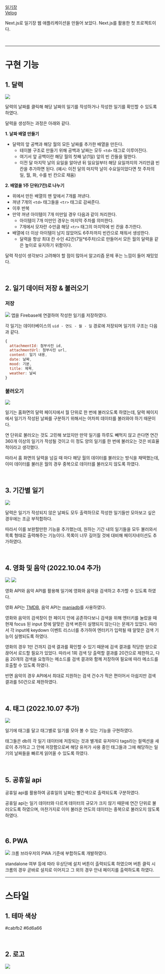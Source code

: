 <a href="https://diary-daily.netlify.app">일기장</a>  
<a href="https://velog.io/@drrobot409/Next.js-%EC%9D%BC%EA%B8%B0%EC%9E%A5-%EB%A7%8C%EB%93%A4%EA%B8%B0">Velog</a>

Next.js로 일기장 웹 애플리케이션을 만들어 보았다. Next.js를 활용한 첫 프로젝트이다.

<br/>

---

# 구현 기능

## 1. 달력

![](https://velog.velcdn.com/images/drrobot409/post/ce152f8c-36a8-45c9-8561-f7df4392e6f1/image.png)

달력의 날짜를 클릭해 해당 날짜의 일기를 작성하거나 작성한 일기를 확인할 수 있도록 하였다.

달력을 생성하는 과정은 아래와 같다.

**1. 날짜 배열 만들기**

- 달력의 앞 공백과 해당 월의 모든 날짜를 추가한 배열을 만든다.
  - 테이블 구조로 만들기 위해 공백과 날짜는 모두 `<td>` 태그로 이루어진다.
  - 여기서 앞 공백이란 해당 월의 첫째 날(1일) 앞의 빈 칸들을 말한다.
  - 이전 달 마지막 날의 요일을 알아낸 뒤 일요일부터 해당 요일까지의 거리만큼 빈 칸을 추가하면 된다. (예시: 이전 달의 마지막 날이 수요일이었다면 첫 주차의 일, 월, 화, 수를 빈 칸으로 채움)

**2. 배열을 1주 단위(7칸)로 나누기**

- 위에서 만든 배열의 맨 앞에서 7개를 꺼낸다.
- 꺼낸 7개의 `<td>` 태그들을 `<tr>` 태그로 감싸준다.
- 이후 반복
- 만약 꺼낸 아이템이 7개 미만일 경우 다음과 같이 처리한다.
  - 아이템이 7개 미만인 경우는 마지막 주차를 의미한다.
  - 7개에서 모자란 수만큼 해당 `<tr>` 태그의 마지막에 빈 칸을 추가한다.
- 배열에 더 이상 아이템이 남지 않았어도 6주차까지 빈칸으로 채워서 생성한다.
  - 달력을 항상 최대 칸 수인 42칸(7일\*6주차)으로 만들어서 모든 월의 달력을 같은 높이로 유지하기 위함이다.

달력 작성이 생각보다 고려해야 할 점이 많아서 알고리즘 문제 푸는 느낌이 들어 재밌었다.

<br />

## 2. 일기 데이터 저장 & 불러오기

### 저장

![](https://velog.velcdn.com/images/drrobot409/post/6c4f1bf8-78dc-4636-b15c-e5f90879a9ab/image.png)
앱을 Firebase에 연결하여 작성한 일기를 저장하였다.

각 일기는 데이터베이스의 `uid - 연도 - 월 - 일` 경로에 저장되며 일기의 구조는 다음과 같다.

```js
{
  attachmentId: 첨부사진 id,
  attachmentUrl: 첨부사진 url,
  content: 일기 내용,
  date: 날짜,
  mood: 기분,
  title: 제목,
  weather: 날씨
}
```

### 불러오기

![](https://velog.velcdn.com/images/drrobot409/post/5e6255fd-9f46-400d-a2e8-768eec944e72/image.png)

일기는 홈화면의 달력 페이지에서 월 단위로 한 번에 불러오도록 하였는데, 달력 페이지에서 일기가 작성된 날짜를 구분하기 위해서는 어차피 데이터를 불러와야 하기 때문이다.

연 단위로 불러오는 것도 고민해 보았지만 만약 일기를 하루도 빼먹지 않고 쓴다면 연간 360개 이상의 일기가 작성될 것이고 이 정도 양의 일기를 한 번에 불러오는 것은 비효율적이라고 생각했다.

따라서 홈 화면의 달력을 넘길 때 마다 해당 월의 데이터를 불러오는 방식을 채택했는데, 이미 데이터를 불러온 월의 경우 중복으로 데이터를 불러오지 않도록 하였다.

<br />

## 3. 기간별 일기

![](https://velog.velcdn.com/images/drrobot409/post/66588d88-1cf3-401c-a249-e7d4b5bdc7a3/image.png)

달력은 일기가 작성되지 않은 날짜도 모두 출력하므로 작성한 일기들만 모아보고 싶은 경우에는 조금 부적합하다.

따라서 이를 보완할만한 기능을 추가했는데, 원하는 기간 내의 일기들을 모두 불러와서 목록 형태로 출력해주는 기능이다. 목록이 너무 길어질 것에 대비해 페이지네이션도 추가하였다.

<br />

## 4. 영화 및 음악 (2022.10.04 추가)

![](https://velog.velcdn.com/images/drrobot409/post/cbb58c8c-39c5-4fef-b84a-391494a4750d/image.png)
![](https://velog.velcdn.com/images/drrobot409/post/9a43a4f4-5989-4012-9d92-5a895a2e943c/image.png)

영화 API와 음악 API를 활용해 일기에 영화와 음악을 검색하고 추가할 수 있도록 하였다.

영화 API는 [TMDB](https://www.themoviedb.org/?language=ko), 음악 API는 [maniadb](https://www.maniadb.com/)를 사용하였다.

영화와 음악의 검색창이 한 페이지 안에 공존하다보니 검색을 위해 엔터키를 눌렀을 때 현재 focus 된 input 창에 알맞은 검색 버튼이 실행되지 않는다는 문제가 있었다. 따라서 각 input에 keydown 이벤트 리스너를 추가하여 엔터키가 입력될 때 알맞은 검색 기능이 실행되도록 하였다.

영화의 경우 1만 건까지 검색 결과를 확인할 수 있기 때문에 검색 결과를 적당한 양으로 끊어서 로드할 필요가 있었다. 따라서 1회 검색 당 출력할 결과를 20건으로 제한하고, 다음 20개의 검색을 요청하는 메소드를 검색 결과와 함께 저장하여 필요에 따라 메소드를 호출할 수 있도록 하였다.

반면 음악의 경우 API에서 최대로 지원하는 검색 건수가 적은 편이어서 아쉽지만 검색 결과를 50건으로 제한하였다.

<br/>

## 4. 태그 (2022.10.07 추가)

![](https://velog.velcdn.com/images/drrobot409/post/4d573613-0389-4f2c-ba12-9f03400225b4/image.png)

일기에 태그를 달고 태그별로 일기를 모아 볼 수 있는 기능을 구현하였다.

태그들은 db의 각 일기 데이터에 저장되는 것과 별개로 유저마다 tags라는 컬렉션을 새로이 추가하고 그 안에 저장함으로써 해당 유저가 사용 중인 태그들과 그에 해당하는 일기의 날짜들을 빠르게 읽어올 수 있도록 하였다.

<br/>

## 5. 공휴일 api

공휴일 api를 활용하여 공휴일의 날짜는 빨간색으로 출력되도록 구분하였다.

공휴일 api는 일기 데이터와 다르게 데이터의 규모가 크지 않기 때문에 연간 단위로 불러오도록 하였으며, 마찬가지로 이미 불러온 연도의 데이터는 중복으로 불러오지 않도록 하였다.

<br/>

## 6. PWA

![](https://velog.velcdn.com/images/drrobot409/post/ee1a40e9-9104-4ece-89f7-a454bf7aee4d/image.png)
크롬 브라우저의 PWA 기준에 부합하도록 개발하였다.

standalone 여부 등에 따라 우상단에 설치 버튼이 출력되도록 하였으며 버튼 클릭 시 크롬의 경우 곧바로 설치로 이어지고 그 외의 경우 안내 페이지를 출력하도록 하였다.

---

# 스타일

## 1. 테마 색상

#cabfb2
#6d6a66

<br />

## 2. 로고

![](https://velog.velcdn.com/images/drrobot409/post/bcce4ab7-cab9-4d59-84a0-2b59f30d899d/image.png)
